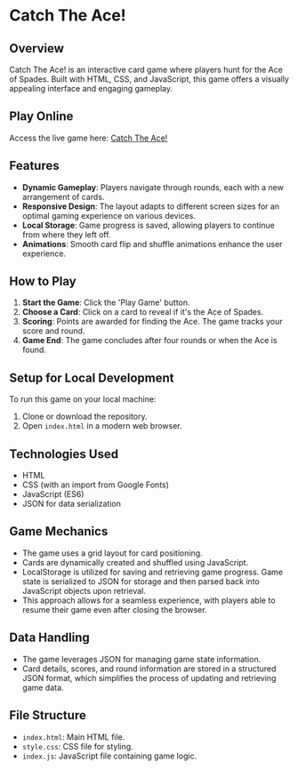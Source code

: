# Catch The Ace!

## Overview
Catch The Ace! is an interactive card game where players hunt for the Ace of Spades. Built with HTML, CSS, and JavaScript, this game offers a visually appealing interface and engaging gameplay.

## Play Online
Access the live game here: [Catch The Ace!](https://catchtheace.netlify.app)

## Features
- **Dynamic Gameplay**: Players navigate through rounds, each with a new arrangement of cards.
- **Responsive Design**: The layout adapts to different screen sizes for an optimal gaming experience on various devices.
- **Local Storage**: Game progress is saved, allowing players to continue from where they left off.
- **Animations**: Smooth card flip and shuffle animations enhance the user experience.

## How to Play
1. **Start the Game**: Click the 'Play Game' button.
2. **Choose a Card**: Click on a card to reveal if it's the Ace of Spades.
3. **Scoring**: Points are awarded for finding the Ace. The game tracks your score and round.
4. **Game End**: The game concludes after four rounds or when the Ace is found.

## Setup for Local Development
To run this game on your local machine:
1. Clone or download the repository.
2. Open `index.html` in a modern web browser.

## Technologies Used
- HTML
- CSS (with an import from Google Fonts)
- JavaScript (ES6)
- JSON for data serialization

## Game Mechanics
- The game uses a grid layout for card positioning.
- Cards are dynamically created and shuffled using JavaScript.
- LocalStorage is utilized for saving and retrieving game progress. Game state is serialized to JSON for storage and then parsed back into JavaScript objects upon retrieval.
- This approach allows for a seamless experience, with players able to resume their game even after closing the browser.

## Data Handling
- The game leverages JSON for managing game state information.
- Card details, scores, and round information are stored in a structured JSON format, which simplifies the process of updating and retrieving game data.

## File Structure
- `index.html`: Main HTML file.
- `style.css`: CSS file for styling.
- `index.js`: JavaScript file containing game logic.

